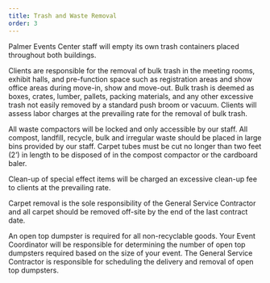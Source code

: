 ```yaml
---
title: Trash and Waste Removal
order: 3
---
```


Palmer Events Center staff will empty its own trash containers placed throughout both buildings.

Clients are responsible for the removal of bulk trash in the meeting rooms, exhibit halls, and pre-function space such as registration areas and show office areas during move-in, show and move-out. Bulk trash is deemed as boxes, crates, lumber, pallets, packing materials, and any other excessive trash not easily removed by a standard push broom or vacuum. Clients will assess labor charges at the prevailing rate for the removal of bulk trash.

All waste compactors will be locked and only accessible by our staff. All compost, landfill, recycle, bulk and irregular waste should be placed in large bins provided by our staff. Carpet tubes must be cut no longer than two feet (2’) in length to be disposed of in the compost compactor or the cardboard baler.

Clean-up of special effect items will be charged an excessive clean-up fee to clients at the prevailing rate.

Carpet removal is the sole responsibility of the General Service Contractor and all carpet should be removed off-site by the end of the last contract date.

An open top dumpster is required for all non-recyclable goods. Your Event Coordinator will be responsible for determining the number of open top dumpsters required based on the size of your event. The General Service Contractor is responsible for scheduling the delivery and removal of open top dumpsters.